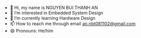 - 👋 Hi, my name is NGUYEN BUI THANH AN
- 👀 I’m interested in Embedded System Design
- 🌱 I’m currently learning Hardware Design
- 📫 How to reach me through email an.nbt081102@gmail.com
- 😄 Pronouns: He/him

<!---
Annbt/Annbt is a ✨ special ✨ repository because its `README.md` (this file) appears on your GitHub profile.
You can click the Preview link to take a look at your changes.
--->
